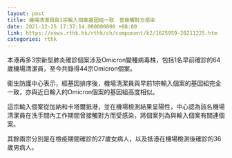 ```yaml
---
layout: post
title: 機場清潔員與1宗輸入個案基因組一致　曾接觸對方感染
date: 2021-12-25 17:37:14.000000000 +08:00
link: https://news.rthk.hk/rthk/ch/component/k2/1625959-20211225.htm
categories: rthk
---
```


本港再多3宗新型肺炎確診個案涉及Omicron變種病毒株，包括1名早前確診的64歲機場清潔員，至今共錄得44宗Omicron個案。

衞生防護中心表示，經基因排序後，機場清潔員與早前1宗輸入個案的基因組完全一致，亦與近日輸入的Omicron個案的基因組高度相似。

這宗輸入個案從加納和卡塔爾抵港，並在機場檢測結果呈陽性，中心認為該名機場清潔員在洗手間內工作期間曾接觸對方而受感染，將個案列為與輸入個案有關連個案。

其餘兩宗分別是在檢疫期間確診的27歲女病人，以及抵港在機場檢測後確診的36歲男病人。
